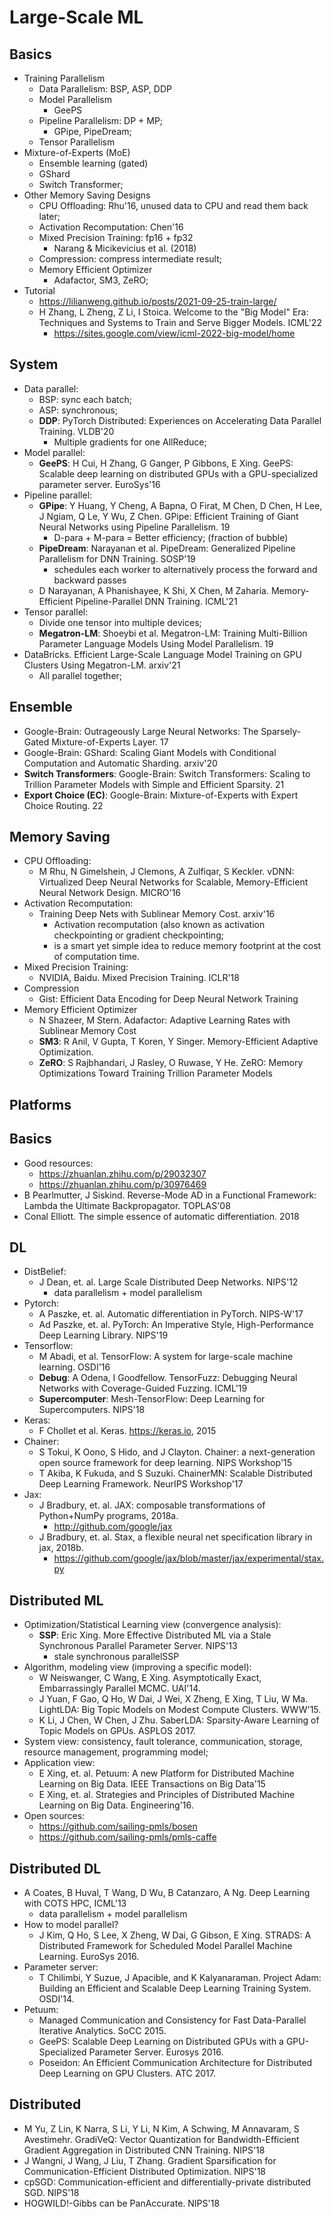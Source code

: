 # Large-Scale ML

## Basics
- Training Parallelism
	- Data Parallelism: BSP, ASP, DDP
	- Model Parallelism
		- GeePS
	- Pipeline Parallelism: DP + MP;
		- GPipe, PipeDream;
	- Tensor Parallelism
- Mixture-of-Experts (MoE)
	- Ensemble learning (gated)
	- GShard
	- Switch Transformer;
- Other Memory Saving Designs
	- CPU Offloading: Rhu'16, unused data to CPU and read them back later;
	- Activation Recomputation: Chen'16
	- Mixed Precision Training: fp16 + fp32
		- Narang & Micikevicius et al. (2018)
	- Compression: compress intermediate result;
	- Memory Efficient Optimizer
		- Adafactor, SM3, ZeRO;
- Tutorial
	- https://lilianweng.github.io/posts/2021-09-25-train-large/
	- H Zhang, L Zheng, Z Li, I Stoica. Welcome to the "Big Model" Era: Techniques and Systems to Train and Serve Bigger Models. ICML'22
		- https://sites.google.com/view/icml-2022-big-model/home

## System
- Data parallel:
	- BSP: sync each batch;
	- ASP: synchronous;
	- **DDP**: PyTorch Distributed: Experiences on Accelerating Data Parallel Training. VLDB'20
		- Multiple gradients for one AllReduce;
- Model parallel:
	- **GeePS**: H Cui, H Zhang, G Ganger, P Gibbons, E Xing. GeePS: Scalable deep learning on distributed GPUs with a GPU-specialized parameter server. EuroSys'16
- Pipeline parallel:
	- **GPipe**: Y Huang, Y Cheng, A Bapna, O Firat, M Chen, D Chen, H Lee, J Ngiam, Q Le, Y Wu, Z Chen. GPipe: Efficient Training of Giant Neural Networks using Pipeline Parallelism. 19
		- D-para + M-para = Better efficiency; (fraction of bubble)
	- **PipeDream**: Narayanan et al. PipeDream: Generalized Pipeline Parallelism for DNN Training. SOSP'19
		- schedules each worker to alternatively process the forward and backward passes
	- D Narayanan, A Phanishayee, K Shi, X Chen, M Zaharia. Memory-Efficient Pipeline-Parallel DNN Training. ICML'21
- Tensor parallel:
	- Divide one tensor into multiple devices;
	- **Megatron-LM**: Shoeybi et al. Megatron-LM: Training Multi-Billion Parameter Language Models Using Model Parallelism. 19
- DataBricks. Efficient Large-Scale Language Model Training on GPU Clusters Using Megatron-LM. arxiv'21
	- All parallel together;

## Ensemble
- Google-Brain: Outrageously Large Neural Networks: The Sparsely-Gated Mixture-of-Experts Layer. 17
- Google-Brain: GShard: Scaling Giant Models with Conditional Computation and Automatic Sharding. arxiv'20
- **Switch Transformers**: Google-Brain:  Switch Transformers: Scaling to Trillion Parameter Models with Simple and Efficient Sparsity. 21
- **Export Choice (EC)**: Google-Brain:  Mixture-of-Experts with Expert Choice Routing. 22

## Memory Saving
- CPU Offloading:
	- M Rhu, N Gimelshein, J Clemons, A Zulfiqar, S Keckler. vDNN: Virtualized Deep Neural Networks for Scalable, Memory-Efficient Neural Network Design. MICRO'16
- Activation Recomputation:
	- Training Deep Nets with Sublinear Memory Cost. arxiv'16
		- Activation recomputation (also known as activation checkpointing or gradient checkpointing;
		- is a smart yet simple idea to reduce memory footprint at the cost of computation time.
- Mixed Precision Training:
	- NVIDIA, Baidu. Mixed Precision Training. ICLR'18
- Compression
	- Gist: Efficient Data Encoding for Deep Neural Network Training
- Memory Efficient Optimizer
	- N Shazeer, M Stern. Adafactor: Adaptive Learning Rates with Sublinear Memory Cost
	- **SM3**: R Anil, V Gupta, T Koren, Y Singer. Memory-Efficient Adaptive Optimization.
	- **ZeRO**: S Rajbhandari, J Rasley, O Ruwase, Y He. ZeRO: Memory Optimizations Toward Training Trillion Parameter Models

## Platforms

## Basics
- Good resources:
	- https://zhuanlan.zhihu.com/p/29032307
	- https://zhuanlan.zhihu.com/p/30976469
- B Pearlmutter, J Siskind. Reverse-Mode AD in a Functional Framework: Lambda the Ultimate Backpropagator. TOPLAS'08
- Conal Elliott. The simple essence of automatic differentiation. 2018

## DL
- DistBelief:
	- J Dean, et. al. Large Scale Distributed Deep Networks. NIPS'12
		- data parallelism + model parallelism
- Pytorch:
	- A Paszke, et. al. Automatic differentiation in PyTorch. NIPS-W'17
	- Ad Paszke, et. al. PyTorch: An Imperative Style, High-Performance Deep Learning Library. NIPS'19
- Tensorflow:
	- M Abadi, et al. TensorFlow: A system for large-scale machine learning. OSDI'16
	- **Debug**: A Odena, I Goodfellow. TensorFuzz: Debugging Neural Networks with Coverage-Guided Fuzzing. ICML'19
	- **Supercomputer**: Mesh-TensorFlow: Deep Learning for Supercomputers. NIPS'18
- Keras:
	- F Chollet et al. Keras. https://keras.io, 2015
- Chainer:
	- S Tokui, K Oono, S Hido, and J Clayton. Chainer: a next-generation open source framework for deep learning. NIPS Workshop'15
	- T Akiba, K Fukuda, and S Suzuki. ChainerMN: Scalable Distributed Deep Learning Framework. NeurIPS Workshop'17
- Jax:
	- J Bradbury, et. al. JAX: composable transformations of Python+NumPy programs, 2018a.
		- http://github.com/google/jax
	- J Bradbury, et. al. Stax, a flexible neural net specification library in jax, 2018b.
		- https://github.com/google/jax/blob/master/jax/experimental/stax.py

## Distributed ML
- Optimization/Statistical Learning view (convergence analysis):
	- **SSP**: Eric Xing. More Effective Distributed ML via a Stale Synchronous Parallel Parameter Server. NIPS'13
		- stale synchronous parallelSSP
- Algorithm, modeling view (improving a specific model):
	- W Neiswanger, C Wang, E Xing. Asymptotically Exact, Embarrassingly Parallel MCMC. UAI'14.
	- J Yuan, F Gao, Q Ho, W Dai, J Wei, X Zheng, E Xing, T Liu, W Ma. LightLDA: Big Topic Models on Modest Compute Clusters. WWW'15.
	- K Li, J Chen, W Chen, J Zhu. SaberLDA: Sparsity-Aware Learning of Topic Models on GPUs. ASPLOS 2017.
- System view: consistency, fault tolerance, communication, storage, resource management, programming model;
- Application view:
	- E Xing, et. al. Petuum: A new Platform for Distributed Machine Learning on Big Data. IEEE Transactions on Big Data'15
	- E Xing, et. al. Strategies and Principles of Distributed Machine Learning on Big Data. Engineering'16.
- Open sources:
	- https://github.com/sailing-pmls/bosen
	- https://github.com/sailing-pmls/pmls-caffe

## Distributed DL
- A Coates, B Huval, T Wang, D Wu, B Catanzaro, A Ng. Deep Learning with COTS HPC, ICML'13
	- data parallelism + model parallelism
- How to model parallel?
	- J Kim, Q Ho, S Lee, X Zheng, W Dai, G Gibson, E Xing. STRADS: A Distributed Framework for Scheduled Model Parallel Machine Learning. EuroSys 2016.
- Parameter server:
	- T Chilimbi, Y Suzue, J Apacible, and K Kalyanaraman. Project Adam: Building an Efficient and Scalable Deep Learning Training System. OSDI'14.
- Petuum:
	- Managed Communication and Consistency for Fast Data-Parallel Iterative Analytics. SoCC 2015.
	- GeePS: Scalable Deep Learning on Distributed GPUs with a GPU-Specialized Parameter Server. Eurosys 2016.
	- Poseidon: An Efficient Communication Architecture for Distributed Deep Learning on GPU Clusters. ATC 2017.

## Distributed
- M Yu, Z Lin, K Narra, S Li, Y Li, N Kim, A Schwing, M Annavaram, S Avestimehr. GradiVeQ: Vector Quantization for Bandwidth-Efficient Gradient Aggregation in Distributed CNN Training. NIPS'18
- J Wangni, J Wang, J Liu, T Zhang. Gradient Sparsification for Communication-Efficient Distributed Optimization. NIPS'18
- cpSGD: Communication-efficient and differentially-private distributed SGD. NIPS'18
- HOGWILD!-Gibbs can be PanAccurate. NIPS'18